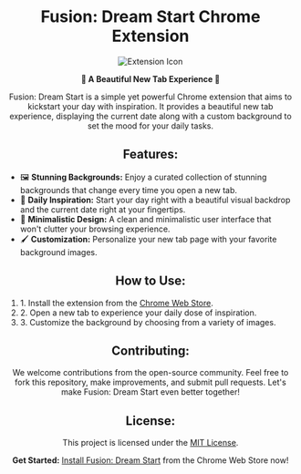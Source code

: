 <h1 align="center">Fusion: Dream Start Chrome Extension</h1>
<p align="center">
  <img src="https://github.com/Fusionlion/Fusion-Chrome-Extension/assets/74889517/e6559e31-df99-4365-a0d5-9a530202e454" alt="Extension Icon" />
</p>

<p align="center"><strong>🌟 A Beautiful New Tab Experience 🌟</strong></p>

<p align="center">Fusion: Dream Start is a simple yet powerful Chrome extension that aims to kickstart your day with inspiration. It provides a beautiful new tab experience, displaying the current date along with a custom background to set the mood for your daily tasks.</p>

<h2 align="center">Features:</h2>

<ul>
  <li>🖼️ <strong>Stunning Backgrounds:</strong> Enjoy a curated collection of stunning backgrounds that change every time you open a new tab.</li>
  <li>📅 <strong>Daily Inspiration:</strong> Start your day right with a beautiful visual backdrop and the current date right at your fingertips.</li>
  <li>🎨 <strong>Minimalistic Design:</strong> A clean and minimalistic user interface that won't clutter your browsing experience.</li>
  <li>🖌️ <strong>Customization:</strong> Personalize your new tab page with your favorite background images.</li>
</ul>

<h2 align="center">How to Use:</h2>

<ol>
  <li>1. Install the extension from the <a href="#">Chrome Web Store</a>.</li>
  <li>2. Open a new tab to experience your daily dose of inspiration.</li>
  <li>3. Customize the background by choosing from a variety of images.</li>
</ol>

<h2 align="center">Contributing:</h2>

<p align="center">We welcome contributions from the open-source community. Feel free to fork this repository, make improvements, and submit pull requests. Let's make Fusion: Dream Start even better together!</p>

<h2 align="center">License:</h2>

<p align="center">This project is licensed under the <a href="LICENSE">MIT License</a>.</p>

<p align="center"><strong>Get Started:</strong> <a href="#">Install Fusion: Dream Start</a> from the Chrome Web Store now!</p>
